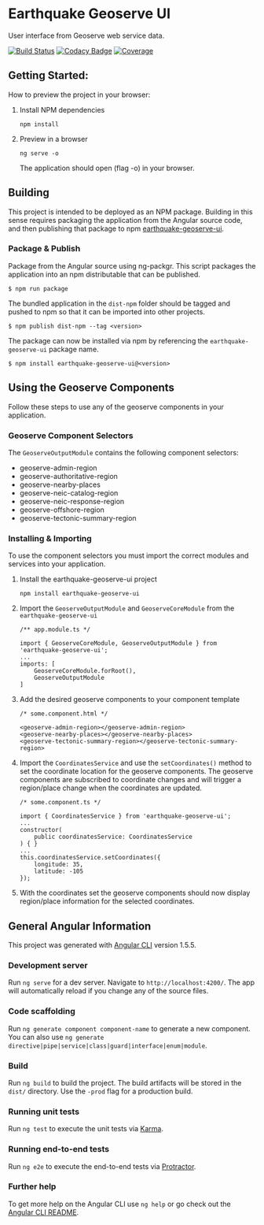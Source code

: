 # Earthquake Geoserve UI
User interface from Geoserve web service data.

[![Build Status](https://travis-ci.org/usgs/earthquake-geoserve-ui.svg?branch=master)](https://travis-ci.org/usgs/earthquake-geoserve-ui)
[![Codacy Badge](https://api.codacy.com/project/badge/Grade/bc4483e5ad814d5f857d493827e1bf63)](https://www.codacy.com/app/usgs/earthquake-geoserve-ui?utm_source=github.com&amp;utm_medium=referral&amp;utm_content=usgs/earthquake-geoserve-ui&amp;utm_campaign=Badge_Grade)
[![Coverage](https://api.codacy.com/project/badge/Coverage/bc4483e5ad814d5f857d493827e1bf63)](https://www.codacy.com/app/usgs/earthquake-geoserve-ui?utm_source=github.com&utm_medium=referral&utm_content=usgs/earthquake-geoserve-ui&utm_campaign=Badge_Coverage)


## Getting Started:

How to preview the project in your browser:

1. Install NPM dependencies

    ```
    npm install
    ```

1. Preview in a browser

    ```
    ng serve -o
    ```
    The application should open (flag -o) in your browser.


## Building

This project is intended to be deployed as an NPM package. Building in this
sense requires packaging the application from the Angular source code, and
then publishing that package to npm [earthquake-geoserve-ui](https://www.npmjs.com/package/earthquake-geoserve-ui).


### Package & Publish

Package from the Angular source using ng-packgr. This script packages the application into an npm distributable that can be published.

```
$ npm run package
```

The bundled application in the `dist-npm` folder should be tagged and pushed to npm so that it can be imported into other projects.

```
$ npm publish dist-npm --tag <version>
```

The package can now be installed via npm by referencing the `earthquake-geoserve-ui` package name.

```
$ npm install earthquake-geoserve-ui@<version>
```


## Using the Geoserve Components

Follow these steps to use any of the geoserve components in your application.


### Geoserve Component Selectors

The `GeoserveOutputModule` contains the following component selectors:

* geoserve-admin-region
* geoserve-authoritative-region
* geoserve-nearby-places
* geoserve-neic-catalog-region
* geoserve-neic-response-region
* geoserve-offshore-region
* geoserve-tectonic-summary-region


### Installing & Importing

To use the component selectors you must import the correct modules and services into your application.

1. Install the earthquake-geoserve-ui project

    ```
    npm install earthquake-geoserve-ui
    ```

1. Import the `GeoserveOutputModule` and `GeoserveCoreModule` from the `earthquake-geoserve-ui`

    ```
    /** app.module.ts */

    import { GeoserveCoreModule, GeoserveOutputModule } from 'earthquake-geoserve-ui';
    ...
    imports: [
        GeoserveCoreModule.forRoot(),
        GeoserveOutputModule
    ]
    ```

1. Add the desired geoserve components to your component template

    ```
    /* some.component.html */

    <geoserve-admin-region></geoserve-admin-region>
    <geoserve-nearby-places></geoserve-nearby-places>
    <geoserve-tectonic-summary-region></geoserve-tectonic-summary-region>
    ```

1. Import the `CoordinatesService` and use the `setCoordinates()` method to set the coordinate location for the geoserve components. The geoserve components are subscribed to coordinate changes and will trigger a region/place change when the coordinates are updated.

    ```
    /* some.component.ts */

    import { CoordinatesService } from 'earthquake-geoserve-ui';
    ...
    constructor(
        public coordinatesService: CoordinatesService
    ) { }
    ...
    this.coordinatesService.setCoordinates({
        longitude: 35,
        latitude: -105
    });
    ```

1. With the coordinates set the geoserve components should now display region/place information for the selected coordinates.


## General Angular Information

This project was generated with [Angular CLI](https://github.com/angular/angular-cli) version 1.5.5.


### Development server

Run `ng serve` for a dev server. Navigate to `http://localhost:4200/`. The app will automatically reload if you change any of the source files.


### Code scaffolding

Run `ng generate component component-name` to generate a new component. You can also use `ng generate directive|pipe|service|class|guard|interface|enum|module`.


### Build

Run `ng build` to build the project. The build artifacts will be stored in the `dist/` directory. Use the `-prod` flag for a production build.


### Running unit tests

Run `ng test` to execute the unit tests via [Karma](https://karma-runner.github.io).


### Running end-to-end tests

Run `ng e2e` to execute the end-to-end tests via [Protractor](http://www.protractortest.org/).


### Further help

To get more help on the Angular CLI use `ng help` or go check out the [Angular CLI README](https://github.com/angular/angular-cli/blob/master/README.md).
